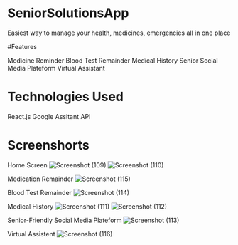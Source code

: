 # SeniorSolutionsApp

Easiest way to manage your health, medicines, emergencies all in one place

#Features

Medicine Reminder
Blood Test Remainder
Medical History
Senior Social Media Plateform
Virtual Assistant

# Technologies Used
React.js
Google Assitant API

# Screenshorts

Home Screen
![Screenshot (109)](https://user-images.githubusercontent.com/99536825/229757762-d39ee3f7-34f9-438b-a253-3b30ed25a393.png)
![Screenshot (110)](https://user-images.githubusercontent.com/99536825/229757827-11d6b881-5a19-4c71-bb7d-44ab61d8e515.png)

Medication Remainder 
![Screenshot (115)](https://user-images.githubusercontent.com/99536825/229758013-c3603872-50e2-4ec3-a9d1-881e3dcff6b3.png)

Blood Test Remainder
![Screenshot (114)](https://user-images.githubusercontent.com/99536825/229758152-eaf6bc60-e068-471a-ae47-ff58eda0ac34.png)

Medical History
![Screenshot (111)](https://user-images.githubusercontent.com/99536825/229758313-a6813dca-ca20-4601-8a86-abc9bb27403a.png)
![Screenshot (112)](https://user-images.githubusercontent.com/99536825/229758239-caa2d94a-e71b-442b-9ff2-a4f7a52f7e82.png)

Senior-Friendly Social Media Plateform
![Screenshot (113)](https://user-images.githubusercontent.com/99536825/229758486-c85576d9-b9c4-4fc2-9ae1-b1282d788a3e.png)

Virtual Assistent
![Screenshot (116)](https://user-images.githubusercontent.com/99536825/229759944-ebbf273e-7ff2-4a34-b543-c945f983de3c.png)

# 
